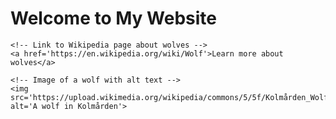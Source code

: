 <!--<!DOCTYPE html>-->
<html>
<head>
    <meta charset='UTF-8'>
    <meta name='viewport' content='width=device-width, initial-scale=1.0'>
    <title>My Website</title>
</head>
<body>
    <h1>Welcome to My Website</h1>
    
    <!-- Link to Wikipedia page about wolves -->
    <a href='https://en.wikipedia.org/wiki/Wolf'>Learn more about wolves</a>
    
    <!-- Image of a wolf with alt text -->
    <img src='https://upload.wikimedia.org/wikipedia/commons/5/5f/Kolmården_Wolf.jpg' alt='A wolf in Kolmården'>
    
</body>
</html>
